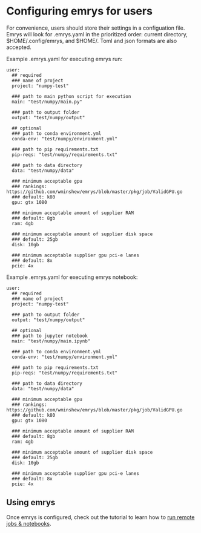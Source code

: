 # Configuring emrys for users

For convenience, users should store their settings in a configuation file. Emrys will look for .emrys.yaml in the prioritized order: current directory, $HOME/.config/emrys, and $HOME/. Toml and json formats are also accepted.

Example .emrys.yaml for executing emrys run:

    user:
      ## required
      ### name of project
      project: "numpy-test"

      ### path to main python script for execution
      main: "test/numpy/main.py"

      ### path to output folder
      output: "test/numpy/output"

      ## optional
      ### path to conda environment.yml
      conda-env: "test/numpy/environment.yml"

      ### path to pip requirements.txt
      pip-reqs: "test/numpy/requirements.txt"

      ### path to data directory
      data: "test/numpy/data"

      ### minimum acceptable gpu
      ### rankings: https://github.com/wminshew/emrys/blob/master/pkg/job/ValidGPU.go
      ### default: k80
      gpu: gtx 1080

      ### minimum acceptable amount of supplier RAM
      ### default: 8gb
      ram: 4gb

      ### minimum acceptable amount of supplier disk space
      ### default: 25gb
      disk: 10gb

      ### minimum acceptable supplier gpu pci-e lanes
      ### default: 8x
      pcie: 4x

Example .emrys.yaml for executing emrys notebook:

    user:
      ## required
      ### name of project
      project: "numpy-test"

      ### path to output folder
      output: "test/numpy/output"

      ## optional
      ### path to jupyter notebook
      main: "test/numpy/main.ipynb"

      ### path to conda environment.yml
      conda-env: "test/numpy/environment.yml"

      ### path to pip requirements.txt
      pip-reqs: "test/numpy/requirements.txt"

      ### path to data directory
      data: "test/numpy/data"

      ### minimum acceptable gpu
      ### rankings: https://github.com/wminshew/emrys/blob/master/pkg/job/ValidGPU.go
      ### default: k80
      gpu: gtx 1080

      ### minimum acceptable amount of supplier RAM
      ### default: 8gb
      ram: 4gb

      ### minimum acceptable amount of supplier disk space
      ### default: 25gb
      disk: 10gb

      ### minimum acceptable supplier gpu pci-e lanes
      ### default: 8x
      pcie: 4x

## Using emrys

Once emrys is configured, check out the tutorial to learn how to [run remote jobs & notebooks](/docs/users/tutorial).
